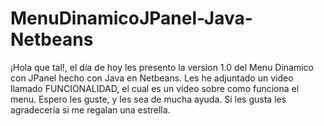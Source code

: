 # MenuDinamicoJPanel-Java-Netbeans
¡Hola que tal!, el día de hoy les presento la version 1.0 del Menu Dinamico con JPanel hecho con Java en Netbeans. Les he adjuntado un video llamado FUNCIONALIDAD, el cual es un video sobre como funciona el menu. Espero les guste, y les sea de mucha ayuda. Si les gusta les agradecería si me regalan una estrella.

